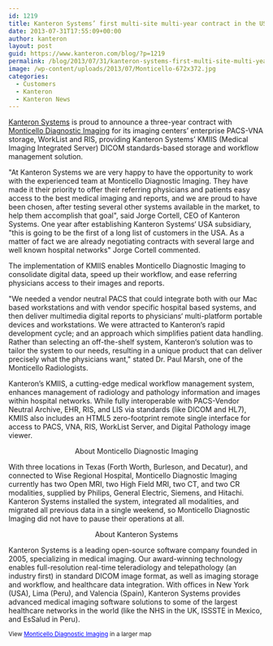 ```yaml
---
id: 1219
title: Kanteron Systems’ first multi-site multi-year contract in the USA
date: 2013-07-31T17:55:09+00:00
author: kanteron
layout: post
guid: https://www.kanteron.com/blog/?p=1219
permalink: /blog/2013/07/31/kanteron-systems-first-multi-site-multi-year-contract-in-the-usa/
image: /wp-content/uploads/2013/07/Monticello-672x372.jpg
categories:
  - Customers
  - Kanteron
  - Kanteron News
---
```

<a title="https://www.kanteron.com" href="https://www.kanteron.com" target="_blank">Kanteron Systems</a> is proud to announce a three-year contract with <a title="https://monticellodiagnosticimaging.com" href="https://monticellodiagnosticimaging.com" target="_blank">Monticello Diagnostic Imaging</a> for its imaging centers’ enterprise PACS-VNA storage, WorkList and RIS, providing Kanteron Systems’ KMIIS (Medical Imaging Integrated Server) DICOM standards-based storage and workflow management solution.

"At Kanteron Systems we are very happy to have the opportunity to work with the experienced team at Monticello Diagnostic Imaging. They have made it their priority to offer their referring physicians and patients easy access to the best medical imaging and reports, and we are proud to have been chosen, after testing several other systems available in the market, to help them accomplish that goal", said Jorge Cortell, CEO of Kanteron Systems. One year after establishing Kanteron Systems‘ USA subsidiary, "this is going to be the first of a long list of customers in the USA. As a matter of fact we are already negotiating contracts with several large and well known hospital networks" Jorge Cortell commented.

The implementation of KMIIS enables Monticello Diagnostic Imaging to consolidate digital data, speed up their workflow, and ease referring physicians access to their images and reports.

"We needed a vendor neutral PACS that could integrate both with our Mac based workstations and with vendor specific hospital based systems, and then deliver multimedia digital reports to physicians‘ multi-platform portable devices and workstations. We were attracted to Kanteron‘s rapid development cycle; and an approach which simplifies patient data handling. Rather than selecting an off-the-shelf system, Kanteron‘s solution was to tailor the system to our needs, resulting in a unique product that can deliver precisely what the physicians want," stated Dr. Paul Marsh, one of the Monticello Radiologists. 

Kanteron’s KMIIS, a cutting-edge medical workflow management system, enhances management of radiology and pathology information and images within hospital networks. While fully interoperable with PACS-Vendor Neutral Archive, EHR, RIS, and LIS via standards (like DICOM and HL7), KMIIS also includes an HTML5 zero-footprint remote single interface for access to PACS, VNA, RIS, WorkList Server, and Digital Pathology image viewer. 

<p style="text-align: center">
  About Monticello Diagnostic Imaging
</p>

With three locations in Texas (Forth Worth, Burleson, and Decatur), and connected to Wise Regional Hospital, Monticello Diagnostic Imaging currently has two Open MRI, two High Field MRI, two CT, and two CR modalities, supplied by Philips, General Electric, Siemens, and Hitachi. Kanteron Systems installed the system, integrated all modalities, and migrated all previous data in a single weekend, so Monticello Diagnostic Imaging did not have to pause their operations at all. 

<p style="text-align: center">
  About Kanteron Systems
</p>

Kanteron Systems is a leading open-source software company founded in 2005, specializing in medical imaging. Our award-winning technology enables full-resolution real-time teleradiology and telepathology (an industry first) in standard DICOM image format, as well as imaging storage and workflow, and healthcare data integration. With offices in New York (USA), Lima (Peru), and Valencia (Spain), Kanteron Systems provides advanced medical imaging software solutions to some of the largest healthcare networks in the world (like the NHS in the UK, ISSSTE in Mexico, and EsSalud in Peru). 

<small>View <a style="color: #0000ff;text-align: left" href="httpss://www.google.com/maps/ms?msa=0&msid=205321499680018009516.0004e2ab7c19f2b8e25e7&ie=UTF8&t=m&ll=32.916485,-97.237244&spn=0.806976,1.167297&z=9&source=embed">Monticello Diagnostic Imaging</a> in a larger map</small>